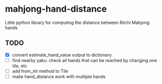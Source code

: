 # mahjong-hand-distance
Little python library for computing the distance between Riichi Mahjong hands

## TODO

- [X] convert estimate_hand_value output to dictionary
- [ ] find nearby yaku: check all hands that can be reached by changing one
      tile, etc
- [ ] add from_int method to Tile
- [ ] make hand_distance work with multiple hands
